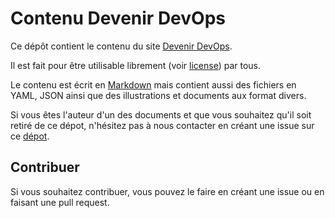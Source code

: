 # Contenu Devenir DevOps

Ce dépôt contient le contenu du site [Devenir DevOps](https://devenir-devops.com).

Il est fait pour être utilisable librement (voir [license](LICENSE.md)) par tous.

Le contenu est écrit en [Markdown](https://fr.wikipedia.org/wiki/Markdown) mais contient aussi des fichiers en YAML, JSON ainsi que des illustrations et documents aux format divers.

Si vous êtes l'auteur d'un des documents et que vous souhaitez qu'il soit retiré de ce dépot, n'hésitez pas à nous contacter en créant une issue sur ce [dépot](https://github.com/devenir-devops/content).

## Contribuer

Si vous souhaitez contribuer, vous pouvez le faire en créant une issue ou en faisant une pull request.






